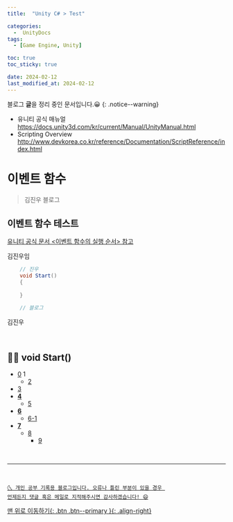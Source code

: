 ```yaml
---
title:  "Unity C# > Test" 

categories:
  -  UnityDocs
tags:
  - [Game Engine, Unity]

toc: true
toc_sticky: true

date: 2024-02-12
last_modified_at: 2024-02-12
---
```


블로그 **글**을 정리 중인 문서입니다.😀
{: .notice--warning}

- 유니티 공식 매뉴얼 <https://docs.unity3d.com/kr/current/Manual/UnityManual.html>
- Scripting Overview <http://www.devkorea.co.kr/reference/Documentation/ScriptReference/index.html>


# 이벤트 함수

> 김진우 블로그

## 이벤트 함수 테스트

[유니티 공식 문서 <이벤트 함수의 실행 순서> 참고](https://docs.unity3d.com/kr/2018.4/Manual/ExecutionOrder.html#InBetweenFrames)


김진우임

```c#
    // 진우
    void Start()
    {
        
    }

    // 블로그
```

김진우

<br>

## 👩‍🦰 void Start()
- <u>0</u> 1
  - <u> 2
- 3
- **4**
  - <u>5</u>
- **6**
  - 6-1
- **7**
  - 8
    - 9


<br>

***
<br>

    🌜 개인 공부 기록용 블로그입니다. 오류나 틀린 부분이 있을 경우 
    언제든지 댓글 혹은 메일로 지적해주시면 감사하겠습니다! 😄

[맨 위로 이동하기](#){: .btn .btn--primary }{: .align-right}